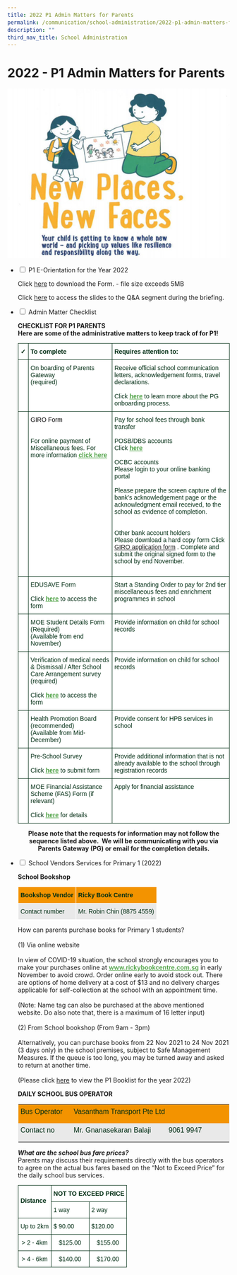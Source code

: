 ```yaml
---
title: 2022 P1 Admin Matters for Parents
permalink: /communication/school-administration/2022-p1-admin-matters-for-parents
description: ""
third_nav_title: School Administration
---
```

# **2022 - P1 Admin Matters for Parents**

![](/images/Picture1.jpg)

<ul class="jekyllcodex_accordion">
   <li>
    <input id="accordion1" type="checkbox">
    <label for="accordion1">P1 E-Orientation for the Year 2022</label>
    <div>
      <p>Click <a href="(insert file here)">here</a> to download the Form. - file size exceeds 5MB</p>
			<p>Click <a href="/files/QA-Website%20v1%20edited%20002.pdf">here</a> to access the slides to the Q&amp;A segment during the briefing.</p>
    </div>
	</li>
	<li>
    <input id="accordion2" type="checkbox">
    <label for="accordion2">Admin Matter Checklist</label>
    <div>
      <p><b>CHECKLIST FOR P1 PARENTS</b><br>
				<b>Here are some of the administrative matters to keep track of for P1!</b></p>
      <p>
			<table style="border-collapse:collapse;border-spacing:0" class="tg"><thead><tr><th style="background-color:#FFF;border-color:#002d13;border-style:solid;border-width:1px;color:#002D13;font-family:Arial, sans-serif;font-size:14px;font-weight:bold;overflow:hidden;padding:10px 5px;text-align:center;vertical-align:top;word-break:normal">✓</th><th style="background-color:#FFF;border-color:#002d13;border-style:solid;border-width:1px;color:#002D13;font-family:Arial, sans-serif;font-size:14px;font-weight:bold;overflow:hidden;padding:10px 5px;text-align:left;vertical-align:top;word-break:normal">To complete</th><th style="background-color:#FFF;border-color:#002d13;border-style:solid;border-width:1px;color:#002D13;font-family:Arial, sans-serif;font-size:14px;font-weight:bold;overflow:hidden;padding:10px 5px;text-align:left;vertical-align:top;word-break:normal">Requires attention to:</th></tr></thead><tbody><tr><td style="background-color:#FFF;border-color:#002d13;border-style:solid;border-width:1px;color:#002D13;font-family:Arial, sans-serif;font-size:14px;overflow:hidden;padding:10px 5px;text-align:left;vertical-align:top;word-break:normal"> </td><td style="background-color:#FFF;border-color:#002d13;border-style:solid;border-width:1px;color:#002D13;font-family:Arial, sans-serif;font-size:14px;overflow:hidden;padding:10px 5px;text-align:left;vertical-align:top;word-break:normal">On boarding of Parents Gateway<br>(required)<br> </td><td style="background-color:#FFF;border-color:#002d13;border-style:solid;border-width:1px;color:#002D13;font-family:Arial, sans-serif;font-size:14px;overflow:hidden;padding:10px 5px;text-align:left;vertical-align:top;word-break:normal">Receive official school communication letters, acknowledgement forms, travel declarations.<br><br>Click <a href="https://www.youtube.com/watch?v=tW9jwyuovOo"><span style="font-weight:600;text-decoration:underline;color:#4EA245">here</span></a> to learn more about the PG onboarding process.</td></tr><tr><td style="background-color:#FFF;border-color:#002d13;border-style:solid;border-width:1px;color:#002D13;font-family:Arial, sans-serif;font-size:14px;overflow:hidden;padding:10px 5px;text-align:left;vertical-align:top;word-break:normal"> </td><td style="background-color:#FFF;border-color:#002d13;border-style:solid;border-width:1px;color:#002D13;font-family:Arial, sans-serif;font-size:14px;overflow:hidden;padding:10px 5px;text-align:left;vertical-align:top;word-break:normal"><span style="color:black">GIRO Form</span><br><br><br>For online payment of Miscellaneous fees.  For more information <a href="https://www.moe.gov.sg/financial-matters/fees"><span style="font-weight:600;text-decoration:underline;color:#4EA245">click here</span></a><br> </td><td style="background-color:#FFF;border-color:#002d13;border-style:solid;border-width:1px;color:#002D13;font-family:Arial, sans-serif;font-size:14px;overflow:hidden;padding:10px 5px;text-align:left;vertical-align:top;word-break:normal">Pay for school fees through bank transfer<br><br>POSB/DBS accounts<br>Click <a href="https://www.form.gov.sg/#!/5d95490c7f5cfb0013133875"><span style="font-weight:600;text-decoration:underline;color:#4EA245">here</span></a><br> <br>OCBC accounts<br>Please login to your online banking portal<br> <br>Please prepare the screen capture of the bank’s acknowledgement page or the acknowledgment email received, to the school as evidence of completion.<br> <br><br>Other bank account holders<span style="background-color:initial"> </span><br><span style="background-color:initial">Please download a hard copy form Click</span> <a href="/files/Giro_application_form_Oct_2021.pdf">GIRO application form</a> <span style="background-color:initial">.</span> <span style="background-color:initial">Complete and submit the original signed form to the school by end November.</span><span style="color:black;background-color:initial"> </span><br><br> </td></tr><tr><td style="background-color:#FFF;border-color:#002d13;border-style:solid;border-width:1px;color:#002D13;font-family:Arial, sans-serif;font-size:14px;overflow:hidden;padding:10px 5px;text-align:left;vertical-align:top;word-break:normal"> </td><td style="background-color:#FFF;border-color:#002d13;border-style:solid;border-width:1px;color:#002D13;font-family:Arial, sans-serif;font-size:14px;overflow:hidden;padding:10px 5px;text-align:left;vertical-align:top;word-break:normal">EDUSAVE Form<br><br>Click <a href="https://form.gov.sg/#!/5be24a1bb3f842000fdc4e59"><span style="font-weight:600;text-decoration:underline;color:#4EA245">here</span></a> to access the form<br> </td><td style="background-color:#FFF;border-color:#002d13;border-style:solid;border-width:1px;color:#002D13;font-family:Arial, sans-serif;font-size:14px;overflow:hidden;padding:10px 5px;text-align:left;vertical-align:top;word-break:normal">Start a Standing Order to pay for 2nd tier miscellaneous fees and enrichment programmes in school<br> </td></tr><tr><td style="background-color:#FFF;border-color:#002d13;border-style:solid;border-width:1px;color:#002D13;font-family:Arial, sans-serif;font-size:14px;overflow:hidden;padding:10px 5px;text-align:left;vertical-align:top;word-break:normal"> </td><td style="background-color:#FFF;border-color:#002d13;border-style:solid;border-width:1px;color:#002D13;font-family:Arial, sans-serif;font-size:14px;overflow:hidden;padding:10px 5px;text-align:left;vertical-align:top;word-break:normal">MOE Student Details Form<br>(Required) <br>(Available from end November)</td><td style="background-color:#FFF;border-color:#002d13;border-style:solid;border-width:1px;color:#002D13;font-family:Arial, sans-serif;font-size:14px;overflow:hidden;padding:10px 5px;text-align:left;vertical-align:top;word-break:normal">Provide information on child for school records<br> </td></tr><tr><td style="background-color:#FFF;border-color:#002d13;border-style:solid;border-width:1px;color:#002D13;font-family:Arial, sans-serif;font-size:14px;overflow:hidden;padding:10px 5px;text-align:left;vertical-align:top;word-break:normal"> </td><td style="background-color:#FFF;border-color:#002d13;border-style:solid;border-width:1px;color:#002D13;font-family:Arial, sans-serif;font-size:14px;overflow:hidden;padding:10px 5px;text-align:left;vertical-align:top;word-break:normal"><span style="background-color:initial">Verification of medical needs &amp; Dismissal / After School Care Arrangement survey</span> (required) <br><br><span style="background-color:initial">Click</span> <a href="https://go.gov.sg/mgvaab"><span style="font-weight:600;text-decoration:underline;color:#4EA245">here</span></a> <span style="background-color:initial">to access the form</span><br><span style="background-color:initial"> </span></td><td style="background-color:#FFF;border-color:#002d13;border-style:solid;border-width:1px;color:#002D13;font-family:Arial, sans-serif;font-size:14px;overflow:hidden;padding:10px 5px;text-align:left;vertical-align:top;word-break:normal">Provide information on child for school records<br> </td></tr><tr><td style="background-color:#FFF;border-color:#002d13;border-style:solid;border-width:1px;color:#002D13;font-family:Arial, sans-serif;font-size:14px;overflow:hidden;padding:10px 5px;text-align:left;vertical-align:top;word-break:normal"> </td><td style="background-color:#FFF;border-color:#002d13;border-style:solid;border-width:1px;color:#002D13;font-family:Arial, sans-serif;font-size:14px;overflow:hidden;padding:10px 5px;text-align:left;vertical-align:top;word-break:normal">Health Promotion Board<br>(recommended) <br>(Available from Mid-December)<span style="background-color:initial"> </span></td><td style="background-color:#FFF;border-color:#002d13;border-style:solid;border-width:1px;color:#002D13;font-family:Arial, sans-serif;font-size:14px;overflow:hidden;padding:10px 5px;text-align:left;vertical-align:top;word-break:normal">Provide consent for HPB services in school<br> </td></tr><tr><td style="background-color:#FFF;border-color:#002d13;border-style:solid;border-width:1px;color:#002D13;font-family:Arial, sans-serif;font-size:14px;overflow:hidden;padding:10px 5px;text-align:left;vertical-align:top;word-break:normal"> </td><td style="background-color:#FFF;border-color:#002d13;border-style:solid;border-width:1px;color:#002D13;font-family:Arial, sans-serif;font-size:14px;overflow:hidden;padding:10px 5px;text-align:left;vertical-align:top;word-break:normal">Pre-School Survey<br><br><span style="color:#002D13">Click</span> <a href="https://go.gov.sg/id4fqz"><span style="font-weight:600;text-decoration:underline;color:#4EA245">here</span></a> <span style="color:#002D13">to submit form</span></td><td style="background-color:#FFF;border-color:#002d13;border-style:solid;border-width:1px;color:#002D13;font-family:Arial, sans-serif;font-size:14px;overflow:hidden;padding:10px 5px;text-align:left;vertical-align:top;word-break:normal">Provide additional information that is not already available to the school through registration records</td></tr><tr><td style="background-color:#FFF;border-color:#002d13;border-style:solid;border-width:1px;color:#002D13;font-family:Arial, sans-serif;font-size:14px;overflow:hidden;padding:10px 5px;text-align:left;vertical-align:top;word-break:normal"> </td><td style="background-color:#FFF;border-color:#002d13;border-style:solid;border-width:1px;color:#002D13;font-family:Arial, sans-serif;font-size:14px;overflow:hidden;padding:10px 5px;text-align:left;vertical-align:top;word-break:normal">MOE Financial Assistance Scheme (FAS) Form (if relevant)<br><br><span style="color:#002D13">Click</span> <a href="https://staging.d203o7eew4if9d.amplifyapp.com/communication/school-administration/moe-fas-form-2022"><span style="font-weight:600;text-decoration:underline;color:#4EA245">here</span></a> <span style="color:#002D13">for details</span></td><td style="background-color:#FFF;border-color:#002d13;border-style:solid;border-width:1px;color:#002D13;font-family:Arial, sans-serif;font-size:14px;overflow:hidden;padding:10px 5px;text-align:left;vertical-align:top;word-break:normal">Apply for financial assistance</td></tr></tbody></table>
			</p>
			<p><b><center>Please note that the requests for information may not follow the sequence listed above.  We will be communicating with you via Parents Gateway (PG) or email for the completion details.</center></b>
			</p>
  </div>
	</li>
	<li>
    <input type="checkbox" id="accordion3">
    <label for="accordion3">School Vendors Services for Primary 1 (2022)</label>
    <div>
			<p><b>School Bookshop</b></p>
      <p>
      <table style="border-collapse:collapse;border-spacing:0" class="tg"><thead><tr><th style="background-color:#F39300;border-color:#ffffff;border-style:solid;border-width:1px;color:#002D13;font-family:Arial, sans-serif;font-size:14px;font-weight:bold;overflow:hidden;padding:10px 5px;text-align:left;vertical-align:top;word-break:normal">Bookshop Vendor</th><th style="background-color:#F39300;border-color:#ffffff;border-style:solid;border-width:1px;color:#002D13;font-family:Arial, sans-serif;font-size:14px;font-weight:bold;overflow:hidden;padding:10px 5px;text-align:left;vertical-align:top;word-break:normal">Ricky Book Centre</th></tr></thead><tbody><tr><td style="background-color:#E9E9E9;border-color:#ffffff;border-style:solid;border-width:1px;color:#002D13;font-family:Arial, sans-serif;font-size:14px;overflow:hidden;padding:10px 5px;text-align:left;vertical-align:top;word-break:normal">Contact number</td><td style="background-color:#E9E9E9;border-color:#ffffff;border-style:solid;border-width:1px;color:#002D13;font-family:Arial, sans-serif;font-size:14px;overflow:hidden;padding:10px 5px;text-align:left;vertical-align:top;word-break:normal">Mr. Robin Chin        (8875 4559)</td></tr></tbody></table>
</p>
		<p>How can parents purchase books for Primary 1 students?<br><br>
(1) Via online website<br><br>In view of COVID-19 situation, the school strongly encourages you to make your purchases online at <span style="color:#002D13"></span> <a href="www.rickybookcentre.com.sg"><span style="font-weight:600;text-decoration:underline;color:#4EA245">www.rickybookcentre.com.sg</span></a> in early November to avoid crowd. Order online early to avoid stock out.  There are options of home delivery at a cost of $13 and no delivery charges applicable for self-collection at the school with an appointment time.<br><br>(Note: Name tag can also be purchased at the above mentioned website. Do also note that, there is a maximum of 16 letter input)<br><br>
(2)            From School bookshop (From 9am - 3pm)<br><br>
Alternatively, you can purchase books from 22 Nov 2021 to 24 Nov 2021 (3 days only) in the school premises, subject to Safe Management Measures.  If the queue is too long, you may be turned away and asked to return at another time.<br><br>
(Please click <a href="/files/Evergreen%20Primary%20School%20-%20Booklist%20for%20AY2022%20P1.pdf">here</a> to view the P1 Booklist for the year 2022)
		</p>
		<p><b>DAILY SCHOOL BUS OPERATOR</b><br>
			<table class="iveo_table ives_tab_1" width="0" style="margin: 0px; outline: 0px; padding: 0px; border: 1px solid rgb(234, 234, 234); border-collapse: collapse; color: rgb(0, 45, 19); font-family: &quot;Libre Franklin&quot;, sans-serif; font-size: 16px; font-style: normal; font-variant-ligatures: normal; font-variant-caps: normal; font-weight: 400; letter-spacing: normal; orphans: 2; text-align: left; text-transform: none; white-space: normal; widows: 2; word-spacing: 0px; -webkit-text-stroke-width: 0px; background-color: rgb(255, 255, 255); text-decoration-thickness: initial; text-decoration-style: initial; text-decoration-color: initial;"><tbody class="" style="margin: 0px; outline: 0px; padding: 0px;"><tr class="" style="margin: 0px; outline: 0px; padding: 0px;"><td width="133" nowrap="" class="" style="margin: 0px; outline: 0px; padding: 5px; text-align: left; background: rgb(243, 147, 0); color: rgb(255, 255, 255);"><p class="" style="margin: 0px 0px 10px; outline: 0px; padding: 0px; line-height: 21.92px; color: rgb(0, 45, 19); font-family: &quot;Libre Franklin&quot;, sans-serif; font-size: 1rem;"><span lang="EN-SG" class="" style="margin: 0px; outline: 0px; padding: 0px;">Bus Operator&nbsp;</span><span class="" style="margin: 0px; outline: 0px; padding: 0px;"></span></p></td><td width="455" nowrap="" class="" style="margin: 0px; outline: 0px; padding: 5px; text-align: left; background: rgb(243, 147, 0); color: rgb(255, 255, 255);"><p class="" style="margin: 0px 0px 10px; outline: 0px; padding: 0px; line-height: 21.92px; color: rgb(0, 45, 19); font-family: &quot;Libre Franklin&quot;, sans-serif; font-size: 1rem;"><span lang="EN-SG" class="" style="margin: 0px; outline: 0px; padding: 0px;">Vasantham Transport Pte Ltd</span><span class="" style="margin: 0px; outline: 0px; padding: 0px;"></span></p></td></tr><tr class="" style="margin: 0px; outline: 0px; padding: 0px;"><td width="133" nowrap="" class="" style="margin: 0px; outline: 0px; padding: 5px; text-align: left; background: rgb(233, 233, 233); color: rgb(0, 45, 19);"><p class="" style="margin: 0px 0px 10px; outline: 0px; padding: 0px; line-height: 21.92px; color: rgb(0, 45, 19); font-family: &quot;Libre Franklin&quot;, sans-serif; font-size: 1rem;"><span class="" style="margin: 0px; outline: 0px; padding: 0px;">Contact no</span></p></td><td width="455" nowrap="" class="" style="margin: 0px; outline: 0px; padding: 5px; text-align: left; background: rgb(233, 233, 233); color: rgb(0, 45, 19);"><p class="" style="margin: 0px 0px 10px; outline: 0px; padding: 0px; line-height: 21.92px; color: rgb(0, 45, 19); font-family: &quot;Libre Franklin&quot;, sans-serif; font-size: 1rem;"><span class="" style="margin: 0px; outline: 0px; padding: 0px;">Mr. Gnanasekaran Balaji &nbsp;&nbsp;&nbsp;&nbsp;&nbsp;&nbsp;&nbsp;&nbsp;9061 9947&nbsp;</span></p></td></tr></tbody></table>
	</p>
	<p><b><i>What are the school bus fare prices?</i></b><br>
Parents may discuss their requirements directly with the bus operators to agree on the actual bus fares based on the “Not to Exceed Price” for the daily school bus services.
	</p>
	<p>
	<table style="border-collapse:collapse;border-spacing:0" class="tg"><thead><tr><th style="background-color:#FFF;border-color:#002d13;border-style:solid;border-width:1px;color:#002D13;font-family:Arial, sans-serif;font-size:14px;font-weight:bold;overflow:hidden;padding:10px 5px;text-align:left;vertical-align:top;word-break:normal" rowspan="2"> <br>Distance</th><th style="background-color:#FFF;border-color:#002d13;border-style:solid;border-width:1px;color:#002D13;font-family:Arial, sans-serif;font-size:14px;font-weight:bold;overflow:hidden;padding:10px 5px;text-align:left;vertical-align:top;word-break:normal" colspan="2">NOT TO EXCEED PRICE</th></tr><tr><th style="background-color:#FFF;border-color:#002d13;border-style:solid;border-width:1px;color:#002D13;font-family:Arial, sans-serif;font-size:14px;font-weight:normal;overflow:hidden;padding:10px 5px;text-align:left;vertical-align:top;word-break:normal">1 way</th><th style="background-color:#FFF;border-color:#002d13;border-style:solid;border-width:1px;color:#002D13;font-family:Arial, sans-serif;font-size:14px;font-weight:normal;overflow:hidden;padding:10px 5px;text-align:left;vertical-align:top;word-break:normal">2 way</th></tr></thead><tbody><tr><td style="background-color:#FFF;border-color:#002d13;border-style:solid;border-width:1px;color:#002D13;font-family:Arial, sans-serif;font-size:14px;overflow:hidden;padding:10px 5px;text-align:center;vertical-align:top;word-break:normal">   Up to 2km</td><td style="background-color:#FFF;border-color:#002d13;border-style:solid;border-width:1px;color:#002D13;font-family:Arial, sans-serif;font-size:14px;overflow:hidden;padding:10px 5px;text-align:left;vertical-align:top;word-break:normal">$ 90.00</td><td style="background-color:#FFF;border-color:#002d13;border-style:solid;border-width:1px;color:#002D13;font-family:Arial, sans-serif;font-size:14px;overflow:hidden;padding:10px 5px;text-align:left;vertical-align:top;word-break:normal">$120.00</td></tr><tr><td style="background-color:#FFF;border-color:#002d13;border-style:solid;border-width:1px;color:#002D13;font-family:Arial, sans-serif;font-size:14px;overflow:hidden;padding:10px 5px;text-align:center;vertical-align:top;word-break:normal"> &gt; 2 - 4km</td><td style="background-color:#FFF;border-color:#002d13;border-style:solid;border-width:1px;color:#002D13;font-family:Arial, sans-serif;font-size:14px;overflow:hidden;padding:10px 5px;text-align:center;vertical-align:top;word-break:normal">$125.00</td><td style="background-color:#FFF;border-color:#002d13;border-style:solid;border-width:1px;color:#002D13;font-family:Arial, sans-serif;font-size:14px;overflow:hidden;padding:10px 5px;text-align:center;vertical-align:top;word-break:normal">$155.00</td></tr><tr><td style="background-color:#FFF;border-color:#002d13;border-style:solid;border-width:1px;color:#002D13;font-family:Arial, sans-serif;font-size:14px;overflow:hidden;padding:10px 5px;text-align:center;vertical-align:top;word-break:normal">&gt; 4 - 6km</td><td style="background-color:#FFF;border-color:#002d13;border-style:solid;border-width:1px;color:#002D13;font-family:Arial, sans-serif;font-size:14px;overflow:hidden;padding:10px 5px;text-align:center;vertical-align:top;word-break:normal">$140.00</td><td style="background-color:#FFF;border-color:#002d13;border-style:solid;border-width:1px;color:#002D13;font-family:Arial, sans-serif;font-size:14px;overflow:hidden;padding:10px 5px;text-align:center;vertical-align:top;word-break:normal">$170.00</td></tr></tbody></table>
	</p>
  </div>
	</li>
</ul>